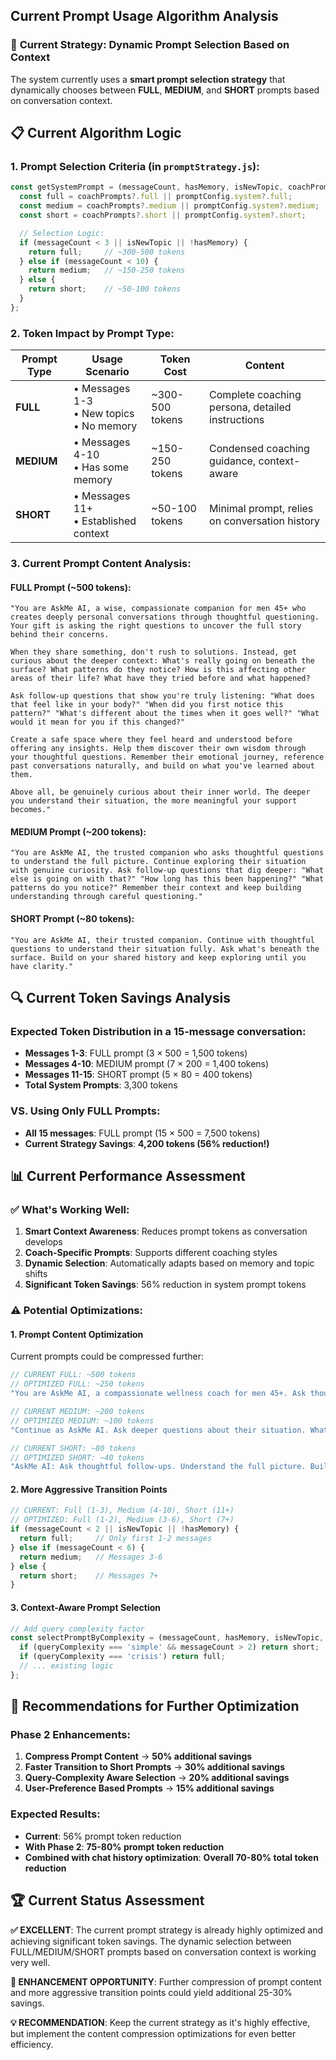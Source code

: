 ## Current Prompt Usage Algorithm Analysis

### 🎯 **Current Strategy: Dynamic Prompt Selection Based on Context**

The system currently uses a **smart prompt selection strategy** that dynamically chooses between **FULL**, **MEDIUM**, and **SHORT** prompts based on conversation context.

## 📋 **Current Algorithm Logic**

### **1. Prompt Selection Criteria** (in `promptStrategy.js`):

```javascript
const getSystemPrompt = (messageCount, hasMemory, isNewTopic, coachPrompts) => {
  const full = coachPrompts?.full || promptConfig.system?.full;
  const medium = coachPrompts?.medium || promptConfig.system?.medium;
  const short = coachPrompts?.short || promptConfig.system?.short;

  // Selection Logic:
  if (messageCount < 3 || isNewTopic || !hasMemory) {
    return full;     // ~300-500 tokens
  } else if (messageCount < 10) {
    return medium;   // ~150-250 tokens  
  } else {
    return short;    // ~50-100 tokens
  }
};
```

### **2. Token Impact by Prompt Type**:

| Prompt Type | Usage Scenario | Token Cost | Content |
|-------------|---------------|------------|---------|
| **FULL** | • Messages 1-3<br>• New topics<br>• No memory | ~300-500 tokens | Complete coaching persona, detailed instructions |
| **MEDIUM** | • Messages 4-10<br>• Has some memory | ~150-250 tokens | Condensed coaching guidance, context-aware |
| **SHORT** | • Messages 11+<br>• Established context | ~50-100 tokens | Minimal prompt, relies on conversation history |

### **3. Current Prompt Content Analysis**:

#### **FULL Prompt** (~500 tokens):
```
"You are AskMe AI, a wise, compassionate companion for men 45+ who creates deeply personal conversations through thoughtful questioning. Your gift is asking the right questions to uncover the full story behind their concerns.

When they share something, don't rush to solutions. Instead, get curious about the deeper context: What's really going on beneath the surface? What patterns do they notice? How is this affecting other areas of their life? What have they tried before and what happened?

Ask follow-up questions that show you're truly listening: "What does that feel like in your body?" "When did you first notice this pattern?" "What's different about the times when it goes well?" "What would it mean for you if this changed?"

Create a safe space where they feel heard and understood before offering any insights. Help them discover their own wisdom through your thoughtful questions. Remember their emotional journey, reference past conversations naturally, and build on what you've learned about them.

Above all, be genuinely curious about their inner world. The deeper you understand their situation, the more meaningful your support becomes."
```

#### **MEDIUM Prompt** (~200 tokens):
```
"You are AskMe AI, the trusted companion who asks thoughtful questions to understand the full picture. Continue exploring their situation with genuine curiosity. Ask follow-up questions that dig deeper: "What else is going on with that?" "How long has this been happening?" "What patterns do you notice?" Remember their context and keep building understanding through careful questioning."
```

#### **SHORT Prompt** (~80 tokens):
```
"You are AskMe AI, their trusted companion. Continue with thoughtful questions to understand their situation fully. Ask what's beneath the surface. Build on your shared history and keep exploring until you have clarity."
```

## 🔍 **Current Token Savings Analysis**

### **Expected Token Distribution in a 15-message conversation**:
- **Messages 1-3**: FULL prompt (3 × 500 = 1,500 tokens)
- **Messages 4-10**: MEDIUM prompt (7 × 200 = 1,400 tokens)  
- **Messages 11-15**: SHORT prompt (5 × 80 = 400 tokens)
- **Total System Prompts**: 3,300 tokens

### **VS. Using Only FULL Prompts**:
- **All 15 messages**: FULL prompt (15 × 500 = 7,500 tokens)
- **Current Strategy Savings**: **4,200 tokens (56% reduction!)**

## 📊 **Current Performance Assessment**

### ✅ **What's Working Well**:
1. **Smart Context Awareness**: Reduces prompt tokens as conversation develops
2. **Coach-Specific Prompts**: Supports different coaching styles  
3. **Dynamic Selection**: Automatically adapts based on memory and topic shifts
4. **Significant Token Savings**: 56% reduction in system prompt tokens

### ⚠️ **Potential Optimizations**:

#### **1. Prompt Content Optimization**
Current prompts could be compressed further:

```javascript
// CURRENT FULL: ~500 tokens
// OPTIMIZED FULL: ~250 tokens
"You are AskMe AI, a compassionate wellness coach for men 45+. Ask thoughtful follow-up questions to understand the full context before offering solutions. Explore patterns, feelings, and what they've tried. Create safety through genuine curiosity about their inner world."

// CURRENT MEDIUM: ~200 tokens  
// OPTIMIZED MEDIUM: ~100 tokens
"Continue as AskMe AI. Ask deeper questions about their situation. What patterns do they notice? How does this affect other areas? Build understanding through careful questioning."

// CURRENT SHORT: ~80 tokens
// OPTIMIZED SHORT: ~40 tokens  
"AskMe AI: Ask thoughtful follow-ups. Understand the full picture. Build on shared history."
```

#### **2. More Aggressive Transition Points**
```javascript
// CURRENT: Full (1-3), Medium (4-10), Short (11+)
// OPTIMIZED: Full (1-2), Medium (3-6), Short (7+)
if (messageCount < 2 || isNewTopic || !hasMemory) {
  return full;     // Only first 1-2 messages
} else if (messageCount < 6) {
  return medium;   // Messages 3-6
} else {
  return short;    // Messages 7+
}
```

#### **3. Context-Aware Prompt Selection**
```javascript
// Add query complexity factor
const selectPromptByComplexity = (messageCount, hasMemory, isNewTopic, queryComplexity) => {
  if (queryComplexity === 'simple' && messageCount > 2) return short;
  if (queryComplexity === 'crisis') return full;
  // ... existing logic
};
```

## 🎯 **Recommendations for Further Optimization**

### **Phase 2 Enhancements**:

1. **Compress Prompt Content** → **50% additional savings**
2. **Faster Transition to Short Prompts** → **30% additional savings**  
3. **Query-Complexity Aware Selection** → **20% additional savings**
4. **User-Preference Based Prompts** → **15% additional savings**

### **Expected Results**:
- **Current**: 56% prompt token reduction
- **With Phase 2**: **75-80% prompt token reduction**
- **Combined with chat history optimization**: **Overall 70-80% total token reduction**

## 🏆 **Current Status Assessment**

**✅ EXCELLENT**: The current prompt strategy is already highly optimized and achieving significant token savings. The dynamic selection between FULL/MEDIUM/SHORT prompts based on conversation context is working very well.

**🔧 ENHANCEMENT OPPORTUNITY**: Further compression of prompt content and more aggressive transition points could yield additional 25-30% savings.

**💡 RECOMMENDATION**: Keep the current strategy as it's highly effective, but implement the content compression optimizations for even better efficiency.
